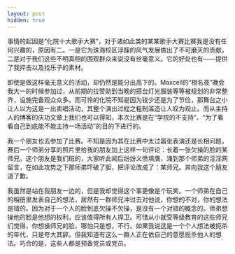 ```yaml
---
layout: post
hidden: true
---
```

事情的起因是“化院十大歌手大赛”，对于诸如此类的某某歌手大赛比赛我是没有任何兴趣的，原因有二。一是它为珠海校区浮躁的风气发展做出了不可磨灭的贡献，二是对于我们这些不明真相的围观群众来说没有丝毫意义。它的好处也有——提供了我抨击以及找乐子的素材。

即使是做这样毫无意义的活动，却仍然是能分出高下的。Maxcell的“橙名夜”晚会我大一的时候参加过，从前期的拉赞助到当晚的搭台灯光服装等等被规划的非常整齐，设施完备观众众多。而可怜的化院不知是因为钱少还是为了节俭，那舞台之小让人以为这是一出卖唱活动，其整个演出过程之粗制滥造让人叹为观止。而从主持人的博客的庆功文章上我们也可以得知，本次比赛是在“学院的不支持”、“为了看看自己到底能不能主持一场活动”的目的下进行的。

我一个朋友也去参加了比赛。不知是因为其在比赛中太过嚣张表演还是长相问题，赛后一个师弟分享的照片里给我的朋友加上这样一句评论：长着一张欠操的脸的某师兄。这个朋友是我们班的，大家听此闻后纷纷义愤填膺，涌到那个师弟的淫淫网留言，在如此攻势之下那师弟吓破了胆，把评论改成了：某师兄。并向我这个朋友道了歉。

我虽然是站在我朋友一边的，但是我却觉得这个事更像是个玩笑。一个师弟在自己的相册里发表自己的想法，居然有一群师兄冲过去对他说，你想的不对，你的想法是错的。因为对于一个人的脸到底欠操不欠操，是没有一个对错的概念的。师弟想操他的脸是他想的权利，应该值得所有人捍卫。可惜从小就受等级教育的这些师兄们觉得，你想操师兄的脸，哪怕只是想，不行。如果我说这是一个个人想法被扼杀的年代，只是夸大其辞。但我知道有这么一群人正在依自己的意愿扼杀他人的想法。巧合的是，这些人都是预备党员或党员。